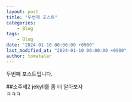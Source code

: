 ```yaml
---
layout: post
title: "두번재 포스트"
categories:
    - Blog
tags: 
    - Blog
date: "2024-01-10 00:00:00 +0900"
last_modified_at: "2024-01-10 00:00:00 +0900"
author: tomataler
---
```


두번째 포스트입니다.

##소주제2
jekyll를 좀 더 알아보자<br/>
ㅋㅋㅋ